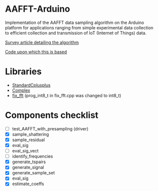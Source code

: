 # AAFFT-Arduino
Implementation of the AAFFT data sampling algorithm on the Arduino platform for applications ranging from simple experimental data collection to efficient collection and transmission of IoT (Internet of Things) data. 

[Survey article detailing the algorithm](http://users.cms.caltech.edu/~jtropp/papers/GST08-Tutorial-Fast.pdf)

[Code upon which this is based](https://github.com/annacgilbert/Simple-sublinear-Fourier-sampling)

# Libraries
- [StandardCplusplus](https://github.com/maniacbug/StandardCplusplus)
- [Complex](https://github.com/RobTillaart/Arduino/tree/master/libraries/Complex)
- [fix_fft](https://github.com/TJC/arduino/tree/master/sketchbook/libraries/fix_fft) (prog_int8_t in fix_fft.cpp was changed to int8_t)

# Components checklist
- [ ] test_AAFFT_with_presampling (driver)
- [x] sample_shattering
- [x] sample_residual
- [x] eval_sig
- [ ] eval_sig_vect
- [ ] identify_frequencies
- [x] generate_tspairs
- [x] generate_signal
- [x] generate_sample_set
- [x] eval_sig
- [x] estimate_coeffs
